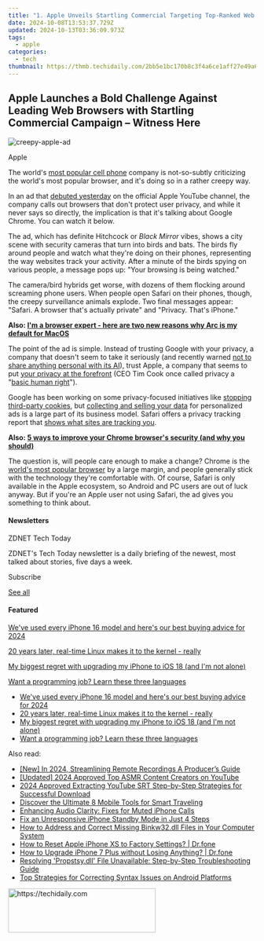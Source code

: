 ```yaml
---
title: "1. Apple Unveils Startling Commercial Targeting Top-Ranked Web Browser: Witness the Revelation – Explore"
date: 2024-10-08T13:53:37.729Z
updated: 2024-10-13T03:36:09.973Z
tags:
  - apple
categories:
  - tech
thumbnail: https://thmb.techidaily.com/2bb5e1bc170b8c3f4a6ce1aff27e49a67b4dbeb274ccf0d0ed18fa3d929b62b2.jpg
---
```


## Apple Launches a Bold Challenge Against Leading Web Browsers with Startling Commercial Campaign – Witness Here

![creepy-apple-ad](https://www.zdnet.com/a/img/resize/8210be63cb1f86f165a71f7609f91ada68c17ad6/2024/07/18/dc21e20a-5df0-4db8-82ad-93b9ab71e3ce/creepy-apple-ad.jpg?auto=webp&width=1280)

Apple

The world's [most popular cell phone](https://www.zdnet.com/article/need-a-new-phone-here-were-the-worlds-10-hottest-sellers-in-q1-2024/) company is not-so-subtly criticizing the world's most popular browser, and it's doing so in a rather creepy way.

In an ad that [debuted yesterday](https://www.youtube.com/watch?v=0HjDpPnxcP0) on the official Apple YouTube channel, the company calls out browsers that don't protect user privacy, and while it never says so directly, the implication is that it's talking about Google Chrome. You can watch it below.

The ad, which has definite Hitchcock or _Black Mirror_ vibes, shows a city scene with security cameras that turn into birds and bats. The birds fly around people and watch what they're doing on their phones, representing the way websites track your activity. After a minute of the birds spying on various people, a message pops up: "Your browsing is being watched." 

The camera/bird hybrids get worse, with dozens of them flocking around screaming phone users. When people open Safari on their phones, though, the creepy surveillance animals explode. Two final messages appear: "Safari. A browser that's actually private" and "Privacy. That's iPhone." 

**Also: [I'm a browser expert - here are two new reasons why Arc is my default for MacOS](https://www.zdnet.com/home-and-office/work-life/im-a-browser-expert-here-are-two-new-reasons-why-arc-is-my-default-for-macos/)**

The point of the ad is simple. Instead of trusting Google with your privacy, a company that doesn't seem to take it seriously (and recently warned [not to share anything personal with its AI](https://www.zdnet.com/article/dont-tell-your-ai-anything-personal-google-warns-in-new-gemini-privacy-notice/)), trust Apple, a company that seems to put [your privacy at the forefront](https://www.zdnet.com/article/apple-and-google-battle-for-the-future-of-privacy/) (CEO Tim Cook once called privacy a "[basic human right](https://www.zdnet.com/article/can-apple-compete-on-privacy/)").

Google has been working on some privacy-focused initiatives like [stopping third-party cookies](https://www.zdnet.com/article/google-yet-again-delays-killing-third-party-cookies-in-chrome-heres-what-you-need-to-know/), but [collecting and selling your data](https://www.zdnet.com/article/big-tech-is-actually-doing-all-this-with-your-personal-data-true-or-false/) for personalized ads is a large part of its business model. Safari offers a privacy tracking report that [shows what sites are tracking you](https://www.zdnet.com/article/how-to-check-the-privacy-report-for-website-tracking-in-safari/).

**Also: [5 ways to improve your Chrome browser's security (and why you should)](https://www.zdnet.com/article/5-ways-to-improve-your-chrome-browsers-security-and-why-you-should/)**

The question is, will people care enough to make a change? Chrome is the [world's most popular browser](https://www.zdnet.com/home-and-office/networking/chrome-is-obviously-the-top-browser-but-you-wont-believe-whats-2/) by a large margin, and people generally stick with the technology they're comfortable with. Of course, Safari is only available in the Apple ecosystem, so Android and PC users are out of luck anyway. But if you're an Apple user not using Safari, the ad gives you something to think about. 

#### Newsletters

ZDNET Tech Today

ZDNET's Tech Today newsletter is a daily briefing of the newest, most talked about stories, five days a week.

 Subscribe

[See all](https://www.zdnet.com/newsletters/)

#### Featured

[We've used every iPhone 16 model and here's our best buying advice for 2024](https://www.zdnet.com/article/iphone-16-pro-max-buying-advice-2024/ "We've used every iPhone 16 model and here's our best buying advice for 2024")

[20 years later, real-time Linux makes it to the kernel - really](https://www.zdnet.com/article/20-years-later-real-time-linux-makes-it-to-the-kernel-really/ "20 years later, real-time Linux makes it to the kernel - really")

[My biggest regret with upgrading my iPhone to iOS 18 (and I'm not alone)](https://www.zdnet.com/article/my-biggest-regret-with-upgrading-my-iphone-to-ios-18-and-im-not-alone/ "My biggest regret with upgrading my iPhone to iOS 18 (and I'm not alone)")

[Want a programming job? Learn these three languages](https://www.zdnet.com/article/want-a-programming-job-learn-these-three-languages/ "Want a programming job? Learn these three languages")

* [We've used every iPhone 16 model and here's our best buying advice for 2024](https://www.zdnet.com/article/iphone-16-pro-max-buying-advice-2024/ "We've used every iPhone 16 model and here's our best buying advice for 2024")
* [20 years later, real-time Linux makes it to the kernel - really](https://www.zdnet.com/article/20-years-later-real-time-linux-makes-it-to-the-kernel-really/ "20 years later, real-time Linux makes it to the kernel - really")
* [My biggest regret with upgrading my iPhone to iOS 18 (and I'm not alone)](https://www.zdnet.com/article/my-biggest-regret-with-upgrading-my-iphone-to-ios-18-and-im-not-alone/ "My biggest regret with upgrading my iPhone to iOS 18 (and I'm not alone)")
* [Want a programming job? Learn these three languages](https://www.zdnet.com/article/want-a-programming-job-learn-these-three-languages/ "Want a programming job? Learn these three languages")

<ins class="adsbygoogle"
     style="display:block"
     data-ad-format="autorelaxed"
     data-ad-client="ca-pub-7571918770474297"
     data-ad-slot="1223367746"></ins>

<ins class="adsbygoogle"
     style="display:block"
     data-ad-client="ca-pub-7571918770474297"
     data-ad-slot="8358498916"
     data-ad-format="auto"
     data-full-width-responsive="true"></ins>

<span class="atpl-alsoreadstyle">Also read:</span>
<div><ul>
<li><a href="https://screen-activity-recording.techidaily.com/new-in-2024-streamlining-remote-recordings-a-producers-guide/"><u>[New] In 2024, Streamlining Remote Recordings A Producer’s Guide</u></a></li>
<li><a href="https://youtube-sure.techidaily.com/ed-2024-approved-top-asmr-content-creators-on-youtube/"><u>[Updated] 2024 Approved Top ASMR Content Creators on YouTube</u></a></li>
<li><a href="https://fox-boxes.techidaily.com/2024-approved-extracting-youtube-srt-step-by-step-strategies-for-successful-download/"><u>2024 Approved Extracting YouTube SRT Step-by-Step Strategies for Successful Download</u></a></li>
<li><a href="https://tech-renaissance.techidaily.com/discover-the-ultimate-8-mobile-tools-for-smart-traveling/"><u>Discover the Ultimate 8 Mobile Tools for Smart Traveling</u></a></li>
<li><a href="https://tech-renaissance.techidaily.com/enhancing-audio-clarity-fixes-for-muted-iphone-calls/"><u>Enhancing Audio Clarity: Fixes for Muted iPhone Calls</u></a></li>
<li><a href="https://fox-that.techidaily.com/fix-an-unresponsive-iphone-standby-mode-in-just-4-steps/"><u>Fix an Unresponsive iPhone Standby Mode in Just 4 Steps</u></a></li>
<li><a href="https://tech-renaissance.techidaily.com/how-to-address-and-correct-missing-binkw32dll-files-in-your-computer-system/"><u>How to Address and Correct Missing Binkw32.dll Files in Your Computer System</u></a></li>
<li><a href="https://techidaily.com/how-to-reset-apple-iphone-xs-to-factory-settings-drfone-by-drfone-ios-system-repair-ios-system-repair/"><u>How to Reset Apple iPhone XS to Factory Settings? | Dr.fone</u></a></li>
<li><a href="https://review-topics.techidaily.com/how-to-upgrade-iphone-7-plus-without-losing-anything-drfone-by-drfone-ios-system-repair-ios-system-repair/"><u>How to Upgrade iPhone 7 Plus without Losing Anything? | Dr.fone</u></a></li>
<li><a href="https://tech-renaissance.techidaily.com/resolving-propstsydll-file-unavailable-step-by-step-troubleshooting-guide/"><u>Resolving 'Propstsy.dll' File Unavailable: Step-by-Step Troubleshooting Guide</u></a></li>
<li><a href="https://tech-renaissance.techidaily.com/top-strategies-for-correcting-syntax-issues-on-android-platforms/"><u>Top Strategies for Correcting Syntax Issues on Android Platforms</u></a></li>
</ul></div>

<!-- affiliate ads begin -->
<a href="https://aligracehair.sjv.io/c/5597632/2135355/19272" target="_top" id="2135355">
  <img src="//a.impactradius-go.com/display-ad/19272-2135355" border="0" alt="https://techidaily.com" width="300" height="90"/>
</a>
<img height="0" width="0" src="https://aligracehair.sjv.io/i/5597632/2135355/19272" style="position:absolute;visibility:hidden;" border="0" />
<!-- affiliate ads end -->

